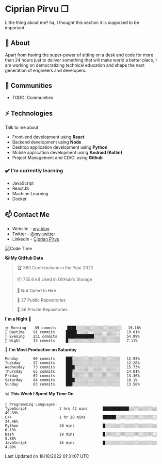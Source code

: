 # Ciprian Pîrvu ❐

Little thing about me? ha, I thought this section it is supposed to be important.

## 🧐 About

Apart from having the super-power of sitting on a desk and code for more than 24 hours just to deliver something that will make world a better place, I am working on democratizing technical education and shape the next generation of engineers and developers.

## 👯 Communities

-   TODO: Communities

## ⚡ Technologies

Talk to me about

-   Front-end development using **React**
-   Backend development using **Node**
-   Desktop application development using **Python**
-   Mobile application development using **Android (Kotlin)**
-   Project Management and CD/CI using **Github**

### ✔️ I'm currently learning

-   JavaScript
-   ReactJS
-   Machine Learning
-   Docker

## 📫 Contact Me

-   Website - [my-blog]()
-   Twitter - [@my-twitter]()
-   LinkedIn - [Ciprian Pîrvu](https://www.linkedin.com/in/p%C3%AErvu-ciprian-cristian-4415991b1/)

<!--START_SECTION:waka-->
![Code Time](http://img.shields.io/badge/Code%20Time-1%2C319%20hrs%2024%20mins-blue)

**🐱 My GitHub Data** 

> 🏆 380 Contributions in the Year 2022
 > 
> 📦 755.6 kB Used in GitHub's Storage 
 > 
> 🚫 Not Opted to Hire
 > 
> 📜 27 Public Repositories 
 > 
> 🔑 36 Private Repositories  
 > 
**I'm a Night 🦉** 

```text
🌞 Morning    89 commits     ████░░░░░░░░░░░░░░░░░░░░░   19.18% 
🌆 Daytime    91 commits     █████░░░░░░░░░░░░░░░░░░░░   19.61% 
🌃 Evening    251 commits    █████████████░░░░░░░░░░░░   54.09% 
🌙 Night      33 commits     █░░░░░░░░░░░░░░░░░░░░░░░░   7.11%

```
📅 **I'm Most Productive on Saturday** 

```text
Monday       60 commits     ███░░░░░░░░░░░░░░░░░░░░░░   12.93% 
Tuesday      57 commits     ███░░░░░░░░░░░░░░░░░░░░░░   12.28% 
Wednesday    73 commits     ████░░░░░░░░░░░░░░░░░░░░░   15.73% 
Thursday     65 commits     ███░░░░░░░░░░░░░░░░░░░░░░   14.01% 
Friday       62 commits     ███░░░░░░░░░░░░░░░░░░░░░░   13.36% 
Saturday     84 commits     ████░░░░░░░░░░░░░░░░░░░░░   18.1% 
Sunday       63 commits     ███░░░░░░░░░░░░░░░░░░░░░░   13.58%

```


📊 **This Week I Spent My Time On** 

```text
💬 Programming Languages: 
TypeScript               2 hrs 42 mins       ████████████░░░░░░░░░░░░░   49.39% 
C++                      1 hr 20 mins        ██████░░░░░░░░░░░░░░░░░░░   24.46% 
Python                   20 mins             █░░░░░░░░░░░░░░░░░░░░░░░░   6.13% 
Bash                     19 mins             █░░░░░░░░░░░░░░░░░░░░░░░░   5.88% 
JavaScript               16 mins             █░░░░░░░░░░░░░░░░░░░░░░░░   4.89%

```


 Last Updated on 18/10/2022 01:31:07 UTC
<!--END_SECTION:waka-->
